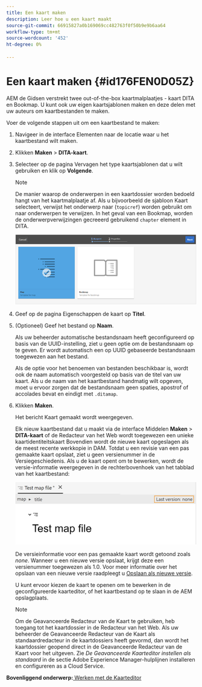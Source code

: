 ```yaml
---
title: Een kaart maken
description: Leer hoe u een kaart maakt
source-git-commit: 66915827a0b169069cc482763f0f50b9e9b6aa64
workflow-type: tm+mt
source-wordcount: '452'
ht-degree: 0%

---
```



# Een kaart maken {#id176FEN0D05Z}

AEM de Gidsen verstrekt twee out-of-the-box kaartmalplaatjes - kaart DITA en Bookmap. U kunt ook uw eigen kaartsjablonen maken en deze delen met uw auteurs om kaartbestanden te maken.

Voer de volgende stappen uit om een kaartbestand te maken:

1. Navigeer in de interface Elementen naar de locatie waar u het kaartbestand wilt maken.

1. Klikken **Maken** \> **DITA-kaart**.

1. Selecteer op de pagina Vervagen het type kaartsjablonen dat u wilt gebruiken en klik op **Volgende**.

   >[!NOTE]
   >
   > De manier waarop de onderwerpen in een kaartdossier worden bedoeld hangt van het kaartmalplaatje af. Als u bijvoorbeeld de sjabloon Kaart selecteert, verwijst het onderwerp naar \(`topicref`\) worden gebruikt om naar onderwerpen te verwijzen. In het geval van een Bookmap, worden de onderwerpverwijzingen gecreeerd gebruikend `chapter` element in DITA.

   ![](images/map-template.png)

1. Geef op de pagina Eigenschappen de kaart op **Titel**.

1. \(Optioneel\) Geef het bestand op **Naam**.

   Als uw beheerder automatische bestandsnaam heeft geconfigureerd op basis van de UUID-instelling, ziet u geen optie om de bestandsnaam op te geven. Er wordt automatisch een op UUID gebaseerde bestandsnaam toegewezen aan het bestand.

   Als de optie voor het benoemen van bestanden beschikbaar is, wordt ook de naam automatisch voorgesteld op basis van de titel van uw kaart. Als u de naam van het kaartbestand handmatig wilt opgeven, moet u ervoor zorgen dat de bestandsnaam geen spaties, apostrof of accolades bevat en eindigt met `.ditamap`.

1. Klikken **Maken**.

   Het bericht Kaart gemaakt wordt weergegeven.

   Elk nieuw kaartbestand dat u maakt via de interface Middelen **Maken** \> **DITA-kaart** of de Redacteur van het Web wordt toegewezen een unieke kaartidentiteitskaart Bovendien wordt de nieuwe kaart opgeslagen als de meest recente werkkopie in DAM. Totdat u een revisie van een pas gemaakte kaart opslaat, ziet u geen versienummer in de Versiegeschiedenis. Als u de kaart opent om te bewerken, wordt de versie-informatie weergegeven in de rechterbovenhoek van het tabblad van het kaartbestand:

   ![](images/first-version-map-none.png)

   De versieinformatie voor een pas gemaakte kaart wordt getoond zoals *none*. Wanneer u een nieuwe versie opslaat, krijgt deze een versienummer toegewezen als 1.0. Voor meer informatie over het opslaan van een nieuwe versie raadpleegt u [Opslaan als nieuwe versie](web-editor-features.md#save-as-new-version-id209ME400GXA).

   U kunt ervoor kiezen de kaart te openen om te bewerken in de geconfigureerde kaarteditor, of het kaartbestand op te slaan in de AEM opslagplaats.

   >[!NOTE]
   >
   > Om de Geavanceerde Redacteur van de Kaart te gebruiken, heb toegang tot het kaartdossier in de Redacteur van het Web. Als uw beheerder de Geavanceerde Redacteur van de Kaart als standaardredacteur in de kaartdossiers heeft gevormd, dan wordt het kaartdossier geopend direct in de Geavanceerde Redacteur van de Kaart voor het uitgeven. Zie *De Geavanceerde Kaarteditor instellen als standaard* in de sectie Adobe Experience Manager-hulplijnen installeren en configureren as a Cloud Service.


**Bovenliggend onderwerp:**[ Werken met de Kaarteditor](map-editor.md)

